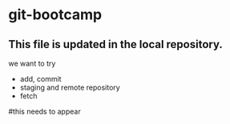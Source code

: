 # git-bootcamp

## This file is updated in the local repository.

we want to try
* add, commit
* staging and remote repository
* fetch

#this needs to appear
